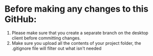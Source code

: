 # Before making any changes to this GitHub:
 1. Please make sure that you create a separate branch on the desktop client before committing changes.
 2. Make sure you upload all the contents of your project folder, the .gitignore file will filter out what isn't needed
